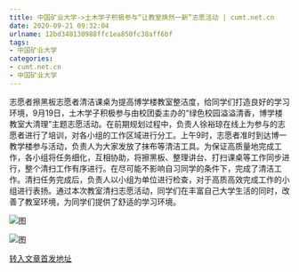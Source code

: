 ```yaml
---
title: 中国矿业大学->土木学子积极参与“让教室焕然一新”志愿活动 | cumt.net.cn
date: 2020-09-21 09:32:04
urlname: 12bd348130988ffc1ea850fc38aff6bf
tags: 
- 中国矿业大学
categories:
- cumt.net.cn
- 中国矿业大学
---
```

志愿者擦黑板志愿者清洁课桌为提高博学楼教室整洁度，给同学们打造良好的学习环境，9月19日，土木学子积极参与由校团委主办的“绿色校园溢溢清香，博学楼教室大清理”主题志愿活动。在前期规划过程中，负责人徐裕琼在线上为参与的志愿者进行了培训，对各小组的工作区域进行分工。上午9时，志愿者准时到达博一教学楼参与活动，负责人为大家发放了抹布等清洁工具。为保证高质量地完成工作，各小组将任务细化，互相协助，将擦黑板、整理讲台、打扫课桌等工作同步进行，整个清扫工作有序进行。在尽可能不影响自习同学的条件下，完成了清洁工作。清扫任务完成后，负责人以小组为单位进行检查，对于高质高效完成工作的小组进行表扬。通过本次教室清扫志愿活动，同学们在丰富自己大学生活的同时，改善了教室环境，为同学们提供了舒适的学习环境。

![图](http://xwzx.cumt.edu.cn/_upload/article/images/72/f2/e7f24bbd4a7ab87d295d19910988/8a72b1e6-9749-4713-98f9-b54257e06f54.jpg)

![图](http://xwzx.cumt.edu.cn/_upload/article/images/72/f2/e7f24bbd4a7ab87d295d19910988/c557f764-5ba7-4c51-a345-bf7fe388c3da.jpg)

[转入文章首发地址](http://xwzx.cumt.edu.cn/c6/f1/c523a575217/page.htm)